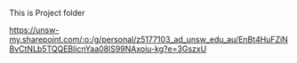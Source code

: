 This is Project folder

https://unsw-my.sharepoint.com/:o:/g/personal/z5177103_ad_unsw_edu_au/EnBt4HuFZiNBvCtNLb5TQQEBlicnYaa08lS99NAxoiu-kg?e=3GszxU
